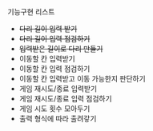 기능구현 리스트

- ~~다리 길이 입력 받기~~
- ~~다리 길이 입력 점검하기~~
- ~~입력받은 길이로 다리 만들기~~
- 이동할 칸 입력받기
- 이동할 칸 입력 점검하기
- 이동할 칸 입력받고 이동 가능한지 판단하기
- 게임 재시도/종료 입력받기
- 게임 재시도/종료 입력 점검하기
- 게임 시도 횟수 모아두기
- 출력 형식에 따라 출려갛기